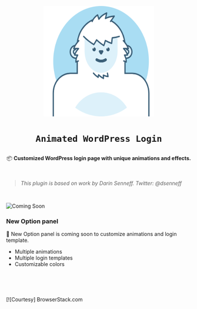 <div align="center">
  
<img src="https://raw.githubusercontent.com/jimi008/Animated-WordPress-Login/master/public/img/plugin-header-logo.png" width="300" height="300">

</div>

<h1 align="center">
  
`Animated WordPress Login` 

</h1>

<div align="center">
  
📦 <b>Customized WordPress login page with unique animations and effects.</b>

</div>

<br>

> *This plugin is based on work by Darin Senneff. Twitter: @dsenneff*

<br>

![Coming Soon](https://img.icons8.com/color/100/000000/coming-soon.png)


### New Option panel 

🚀 New Option panel is coming soon to customize animations and login template. 

- Multiple animations
- Multiple login templates 
- Customizable colors

<br>
<br>
<br>

[![Courtesy] 
BrowserStack.com 
